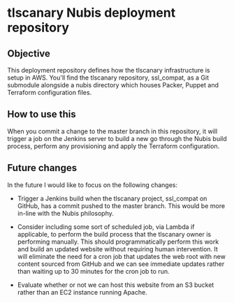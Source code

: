 # tlscanary Nubis deployment repository

## Objective

This deployment repository defines how the tlscanary infrastructure is setup in AWS. You'll find the tlscanary repository, ssl_compat, as a Git submodule alongside a nubis directory which houses Packer, Puppet and Terraform configuration files.

## How to use this

When you commit a change to the master branch in this repository, it will trigger a job on the Jenkins server to build a new go through the Nubis build process, perform any provisioning and apply the Terraform configuration.

## Future changes

In the future I would like to focus on the following changes:

- Trigger a Jenkins build when the tlscanary project, ssl_compat on GitHub, has a commit pushed to the master branch. This would be more in-line with the Nubis philosophy.

- Consider including some sort of scheduled job, via Lambda if applicable, to perform the build process that the tlscanary owner is performing manually. This should programmatically perform this work and build an updated website without requiring human intervention. It will eliminate the need for a cron job that updates the web root with new content sourced from GitHub and we can see immediate updates rather than waiting up to 30 minutes for the cron job to run.

- Evaluate whether or not we can host this website from an S3 bucket rather than an EC2 instance running Apache.
